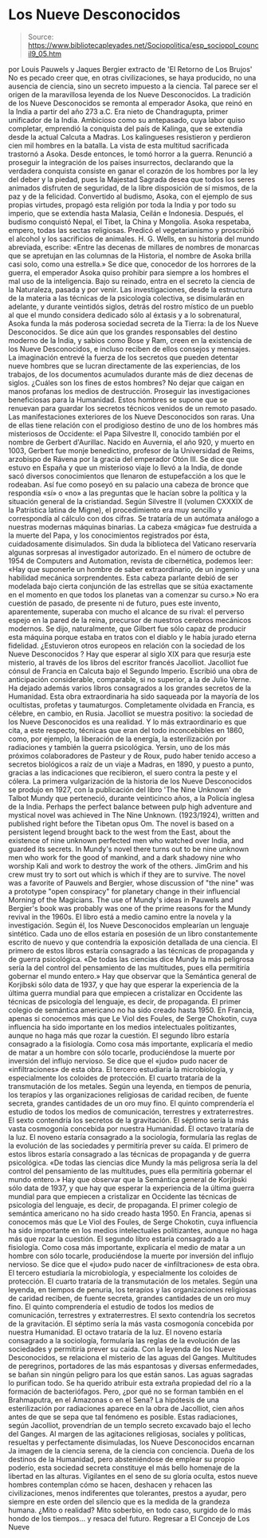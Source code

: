 # Los Nueve Desconocidos

> Source: https://www.bibliotecapleyades.net/Sociopolitica/esp_sociopol_council9_05.htm

por Louis Pauwels y Jaques Bergier
extracto de 'El Retorno de Los Brujos'
No es pecado creer que, en otras civilizaciones, se haya producido, no una ausencia de ciencia, sino un secreto impuesto a la ciencia. Tal parece ser el origen de la maravillosa leyenda de los Nueve Desconocidos.
La tradición de los Nueve Desconocidos se remonta al emperador Asoka, que reinó en la India a partir del año 273 a.C. Era nieto de Chandragupta, primer unificador de la India. Ambicioso como su antepasado, cuya labor quiso completar, emprendió la conquista del país de Kalinga, que se extendía desde la actual Calcuta a Madras. Los kalingueses resistieron y perdieron cien mil hombres en la batalla. La vista de esta multitud sacrificada trastornó a Asoka.
Desde entonces, le tomó horror a la guerra. Renunció a proseguir la integración de los países insurrectos, declarando que la verdadera conquista consiste en ganar el corazón de los hombres por la ley del deber y la piedad, pues la Majestad Sagrada desea que todos los seres animados disfruten de seguridad, de la libre disposición de sí mismos, de la paz y de la felicidad.
Convertido al budismo, Asoka, con el ejemplo de sus propias virtudes, propagó esta religión por toda la India y por todo su imperio, que se extendía hasta Malasia, Ceilán e Indonesia. Después, el budismo conquistó Nepal, el Tibet, la China y Mongolia. Asoka respetaba, empero, todas las sectas religiosas. Predicó el vegetarianismo y proscribió el alcohol y los sacrificios de animales.
H. G. Wells, en su historia del mundo abreviada, escribe:
«Entre las decenas de millares de nombres de monarcas que se apretujan en las columnas de la Historia, el nombre de Asoka brilla casi solo, como una estrella.»
Se dice que, conocedor de los horrores de la guerra, el emperador Asoka quiso prohibir para siempre a los hombres el mal uso de la inteligencia.
Bajo su reinado, entra en el secreto la ciencia de la Naturaleza, pasada y por venir. Las investigaciones, desde la estructura de la materia a las técnicas de la psicología colectiva, se disimularán en adelante, y durante veintidós siglos, detrás del rostro místico de un pueblo al que el mundo considera dedicado sólo al éxtasis y a lo sobrenatural, Asoka funda la más poderosa sociedad secreta de la Tierra: la de los Nueve Desconocidos.
Se dice aún que los grandes responsables del destino moderno de la India, y sabios como Bose y Ram, creen en la existencia de los Nueve Desconocidos, e incluso reciben de ellos consejos y mensajes. La imaginación entrevé la fuerza de los secretos que pueden detentar nueve hombres que se lucran directamente de las experiencias, de los trabajos, de los documentos acumulados durante más de diez decenas de siglos.
¿Cuáles son los fines de estos hombres? No dejar que caigan en manos profanas los medios de destrucción. Proseguir las investigaciones beneficiosas para la Humanidad. Estos hombres se supone que se renuevan para guardar los secretos técnicos venidos de un remoto pasado.
Las manifestaciones exteriores de los Nueve Desconocidos son raras. Una de ellas tiene relación con el prodigioso destino de uno de los hombres más misteriosos de Occidente: el Papa Silvestre II, conocido también por el nombre de Gerbert d'Aurillac.
Nacido en Auvernia, el año 920, y muerto en 1003, Gerbert fue monje benedictino, profesor de la Universidad de Reims, arzobispo de Rávena por la gracia del emperador Otón III. Se dice que estuvo en España y que un misterioso viaje lo llevó a la India, de donde sacó diversos conocimientos que llenaron de estupefacción a los que le rodeaban.
Así fue como poseyó en su palacio una cabeza de bronce que respondía «sí» o «no» a las preguntas que le hacían sobre la política y la situación general de la cristiandad. Según Silvestre II (volumen CXXXIX de la Patrística latina de Migne), el procedimiento era muy sencillo y correspondía al cálculo con dos cifras. Se trataría de un autómata análogo a nuestras modernas máquinas binarias. La cabeza «mágica» fue destruida a la muerte del Papa, y los conocimientos registrados por ésta, cuidadosamente disimulados. Sin duda la biblioteca del Vaticano reservaría algunas sorpresas al investigador autorizado.
En el número de octubre de 1954 de Computers and Automation, revista de cibernética, podemos leer:
«Hay que suponerle un hombre de saber extraordinario, de un ingenio y una habilidad mecánica sorprendentes. Esta cabeza parlante debió de ser modelada bajo cierta conjunción de las estrellas que se sitúa exactamente en el momento en que todos los planetas van a comenzar su curso.»
No era cuestión de pasado, de presente ni de futuro, pues este invento, aparentemente, superaba con mucho el alcance de su rival: el perverso espejo en la pared de la reina, precursor de nuestros cerebros mecánicos modernos.
Se dijo, naturalmente, que Gilbert fue sólo capaz de producir esta máquina porque estaba en tratos con el diablo y le había jurado eterna fidelidad.
¿Estuvieron otros europeos en relación con la sociedad de los Nueve Desconocidos ? Hay que esperar al siglo XIX para que resurja este misterio, al través de los libros del escritor francés Jacolliot.
Jacolliot fue cónsul de Francia en Calcuta bajo el Segundo Imperio. Escribió una obra de anticipación considerable, comparable, si no superior, a la de Julio Verne. Ha dejado además varios libros consagrados a los grandes secretos de la Humanidad. Esta obra extraordinaria ha sido saqueada por la mayoría de los ocultistas, profetas y taumaturgos. Completamente olvidada en Francia, es célebre, en cambio, en Rusia.
Jacolliot se muestra positivo: la sociedad de los Nueve Desconocidos es una realidad. Y lo más extraordinario es que cita, a este respecto, técnicas que eran del todo inconcebibles en 1860, como, por ejemplo, la liberación de la energía, la esterilización por radiaciones y también la guerra psicológica.
Yersin, uno de los más próximos colaboradores de Pasteur y de Roux, pudo haber tenido acceso a secretos biológicos a raíz de un viaje a Madras, en 1890, y puesto a punto, gracias a las indicaciones que recibieron, el suero contra la peste y el cólera.
La primera vulgarización de la historia de los Nueve Desconocidos se produjo en 1927, con la publicación del libro 'The Nine Unknown' de Talbot Mundy que perteneció, durante veinticinco años, a la Policía inglesa de la India.
Perhaps the perfect balance between pulp high adventure and mystical novel was achieved in The Nine Unknown. (1923/1924), written and published right before the Tibetan opus Om.
The novel is based on a persistent legend brought back to the west from the East, about the existence of nine unknown perfected men who watched over India, and guarded its secrets. In Mundy's novel there turns out to be nine unknown men who work for the good of mankind, and a dark shadowy nine who worship Kali and work to destroy the work of the others.
JimGrim and his crew must try to sort out which is which if they are to survive. The novel was a favorite of Pauwels and Bergier, whose discussion of "the nine" was a prototype "open conspiracy" for planetary change in their influencial
Morning of the Magicians.
The use of Mundy's ideas in Pauwels and Bergier's book was probably was one of the prime reasons for the Mundy revival in the 1960s.
El libro está a medio camino entre la novela y la investigación.
Según él, los Nueve Desconocidos emplearían un lenguaje sintético. Cada uno de ellos estaría en posesión de un libro constantemente escrito de nuevo y que contendría la exposición detallada de una ciencia.
El primero de estos libros estaría consagrado a las técnicas de propaganda y de guerra psicológica. «De todas las ciencias dice Mundy la más peligrosa sería la del control del pensamiento de las multitudes, pues ella permitiría gobernar el mundo entero.» Hay que observar que la Semántica general de Korjibski sólo data de 1937, y que hay que esperar la experiencia de la última guerra mundial para que empiecen a cristalizar en Occidente las técnicas de psicología del lenguaje, es decir, de propaganda. El primer colegio de semántica americano no ha sido creado hasta 1950. En Francia, apenas si conocemos más que Le Viol des Foules, de Serge Chokotin, cuya influencia ha sido importante en los medios intelectuales politizantes, aunque no haga más que rozar la cuestión. El segundo libro estaría consagrado a la fisiología. Como cosa más importante, explicaría el medio de matar a un hombre con sólo tocarle, produciéndose la muerte por inversión del influjo nervioso. Se dice que el «judo» pudo nacer de «infiltraciones» de esta obra. El tercero estudiaría la microbiología, y especialmente los coloides de protección. El cuarto trataría de la transmutación de los metales. Según una leyenda, en tiempos de penuria, los terapíos y las organizaciones religiosas de caridad reciben, de fuente secreta, grandes cantidades de un oro muy fino. El quinto comprendería el estudio de todos los medios de comunicación, terrestres y extraterrestres. El sexto contendría los secretos de la gravitación. El séptimo sería la más vasta cosmogonía concebida por nuestra Humanidad. El octavo trataría de la luz. El noveno estaría consagrado a la sociología, formularía las reglas de la evolución de las sociedades y permitiría prever su caída.
El primero de estos libros estaría consagrado a las técnicas de propaganda y de guerra psicológica.
«De todas las ciencias dice Mundy la más peligrosa sería la del control del pensamiento de las multitudes, pues ella permitiría gobernar el mundo entero.»
Hay que observar que la Semántica general de Korjibski sólo data de 1937, y que hay que esperar la experiencia de la última guerra mundial para que empiecen a cristalizar en Occidente las técnicas de psicología del lenguaje, es decir, de propaganda.
El primer colegio de semántica americano no ha sido creado hasta 1950. En Francia, apenas si conocemos más que Le Viol des Foules, de Serge Chokotin, cuya influencia ha sido importante en los medios intelectuales politizantes, aunque no haga más que rozar la cuestión.
El segundo libro estaría consagrado a la fisiología. Como cosa más importante, explicaría el medio de matar a un hombre con sólo tocarle, produciéndose la muerte por inversión del influjo nervioso. Se dice que el «judo» pudo nacer de «infiltraciones» de esta obra.
El tercero estudiaría la microbiología, y especialmente los coloides de protección.
El cuarto trataría de la transmutación de los metales. Según una leyenda, en tiempos de penuria, los terapíos y las organizaciones religiosas de caridad reciben, de fuente secreta, grandes cantidades de un oro muy fino.
El quinto comprendería el estudio de todos los medios de comunicación, terrestres y extraterrestres.
El sexto contendría los secretos de la gravitación.
El séptimo sería la más vasta cosmogonía concebida por nuestra Humanidad.
El octavo trataría de la luz.
El noveno estaría consagrado a la sociología, formularía las reglas de la evolución de las sociedades y permitiría prever su caída.
Con la leyenda de los Nueve Desconocidos, se relaciona el misterio de las aguas del Ganges.
Multitudes de peregrinos, portadores de las más espantosas y diversas enfermedades, se bañan sin ningún peligro para los que están sanos. Las aguas sagradas lo purifican todo. Se ha querido atribuir esta extraña propiedad del río a la formación de bacteriófagos. Pero, ¿por qué no se forman también en el Brahmaputra, en el Amazonas o en el Sena?
La hipótesis de una esterilización por radiaciones aparece en la obra de Jacolliot, cien años antes de que se sepa que tal fenómeno es posible. Estas radiaciones, según Jacolliot, provendrían de un templo secreto excavado bajo el lecho del Ganges.
Al margen de las agitaciones religiosas, sociales y políticas, resueltas y perfectamente disimuladas, los Nueve Desconocidos encarnan Ja imagen de la ciencia serena, de la ciencia con conciencia. Dueña de los destinos de la Humanidad, pero absteniéndose de emplear su propio poderío, esta sociedad secreta constituye el más bello homenaje de la libertad en las alturas.
Vigilantes en el seno de su gloría oculta, estos nueve hombres contemplan cómo se hacen, deshacen y rehacen las civilizaciones, menos indiferentes que tolerantes, prestos a ayudar, pero siempre en este orden del silencio que es la medida de la grandeza humana.
¿Mito o realidad? Mito soberbio, en todo caso, surgido de lo más hondo de los tiempos... y resaca del futuro.
Regresar a El Concejo de Los Nueve
